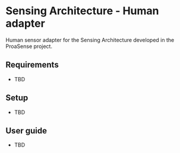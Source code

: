 # Sensing Architecture - Human adapter
Human sensor adapter for the Sensing Architecture developed in the ProaSense project.

## Requirements
* TBD

## Setup
* TBD

## User guide
* TBD

